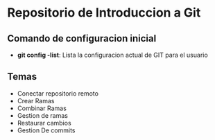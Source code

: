 # Repositorio de Introduccion a Git

## Comando de configuracion inicial
* **git config -list**: Lista la configuracion actual de GIT para el usuario

## Temas
* Conectar repositorio remoto
* Crear Ramas
* Combinar Ramas
* Gestion de ramas
* Restaurar cambios
* Gestion De commits
